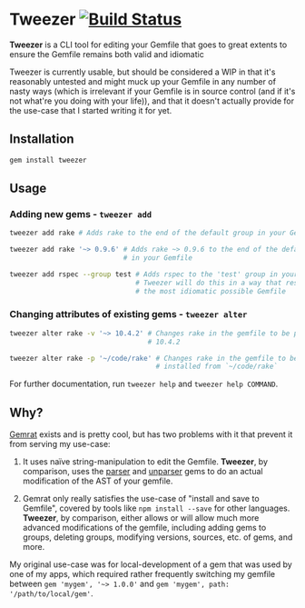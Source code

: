 # Tweezer [![Build Status](https://travis-ci.org/glittershark/tweezer.svg?branch=master)](https://travis-ci.org/glittershark/tweezer)

**Tweezer** is a CLI tool for editing your Gemfile that goes to great extents to
ensure the Gemfile remains both valid and idiomatic

Tweezer is currently usable, but should be considered a WIP in that it's
reasonably untested and might muck up your Gemfile in any number of nasty ways
(which is irrelevant if your Gemfile is in source control (and if it's not
what're you doing with your life)), and that it doesn't actually provide for the
use-case that I started writing it for yet.

## Installation

```sh
gem install tweezer
```

## Usage

### Adding new gems - `tweezer add`
```sh
tweezer add rake # Adds rake to the end of the default group in your Gemfile

tweezer add rake '~> 0.9.6' # Adds rake ~> 0.9.6 to the end of the default group
                            # in your Gemfile

tweezer add rspec --group test # Adds rspec to the 'test' group in your gemfile.
                               # Tweezer will do this in a way that results in
                               # the most idiomatic possible Gemfile
```

### Changing attributes of existing gems - `tweezer alter`
```sh
tweezer alter rake -v '~> 10.4.2' # Changes rake in the gemfile to be pinned to
                                  # 10.4.2

tweezer alter rake -p '~/code/rake' # Changes rake in the gemfile to be
                                    # installed from `~/code/rake`
```

For further documentation, run `tweezer help` and `tweezer help COMMAND`.

## Why?

[Gemrat][] exists and is pretty cool, but has two problems with it that prevent
it from serving my use-case:

1. It uses naïve string-manipulation to edit the Gemfile. **Tweezer**, by
   comparison, uses the [parser][] and [unparser][] gems to do an actual
   modification of the AST of your gemfile. 

2. Gemrat only really satisfies the use-case of "install and save to Gemfile",
   covered by tools like `npm install --save` for other languages. **Tweezer**,
   by comparison, either allows or will allow much more advanced modifications
   of the gemfile, including adding gems to groups, deleting groups, modifying
   versions, sources, etc. of gems, and more.

My original use-case was for local-development of a gem that was used by one of
my apps, which required rather frequently switching my gemfile between `gem
'mygem', '~> 1.0.0'` and `gem 'mygem', path: '/path/to/local/gem'`.

[Gemrat]: https://github.com/DruRly/gemrat
[parser]: https://github.com/whitequark/parser
[unparser]: https://github.com/mbj/unparser
